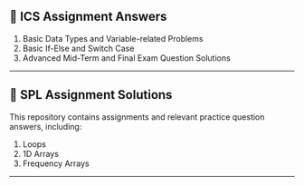 ## 📂 ICS Assignment Answers
1. Basic Data Types and Variable-related Problems  
2. Basic If-Else and Switch Case  
3. Advanced Mid-Term and Final Exam Question Solutions  

---

## 📂 SPL Assignment Solutions
This repository contains assignments and relevant practice question answers, including:  

1. Loops  
2. 1D Arrays  
3. Frequency Arrays  

---
